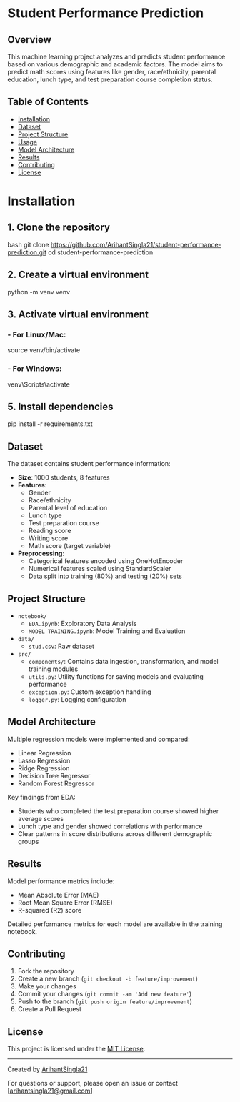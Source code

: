 # Student Performance Prediction

## Overview
This machine learning project analyzes and predicts student performance based on various demographic and academic factors. The model aims to predict math scores using features like gender, race/ethnicity, parental education, lunch type, and test preparation course completion status.

## Table of Contents
- [Installation](#installation)
- [Dataset](#dataset)
- [Project Structure](#project-structure)
- [Usage](#usage)
- [Model Architecture](#model-architecture)
- [Results](#results)
- [Contributing](#contributing)
- [License](#license)

# Installation
## 1. Clone the repository
bash
git clone https://github.com/ArihantSingla21/student-performance-prediction.git
cd student-performance-prediction
## 2. Create a virtual environment
python -m venv venv
## 3. Activate virtual environment
###     - For Linux/Mac:
source venv/bin/activate
### - For Windows:
venv\Scripts\activate
## 5. Install dependencies
pip install -r requirements.txt

## Dataset
The dataset contains student performance information:
- **Size**: 1000 students, 8 features
- **Features**:
  - Gender
  - Race/ethnicity
  - Parental level of education
  - Lunch type
  - Test preparation course
  - Reading score
  - Writing score
  - Math score (target variable)
- **Preprocessing**:
  - Categorical features encoded using OneHotEncoder
  - Numerical features scaled using StandardScaler
  - Data split into training (80%) and testing (20%) sets

## Project Structure
- `notebook/`
  - `EDA.ipynb`: Exploratory Data Analysis
  - `MODEL TRAINING.ipynb`: Model Training and Evaluation
- `data/`
  - `stud.csv`: Raw dataset
- `src/`
  - `components/`: Contains data ingestion, transformation, and model training modules
  - `utils.py`: Utility functions for saving models and evaluating performance
  - `exception.py`: Custom exception handling
  - `logger.py`: Logging configuration

## Model Architecture
Multiple regression models were implemented and compared:
- Linear Regression
- Lasso Regression
- Ridge Regression
- Decision Tree Regressor
- Random Forest Regressor

Key findings from EDA:
- Students who completed the test preparation course showed higher average scores
- Lunch type and gender showed correlations with performance
- Clear patterns in score distributions across different demographic groups

## Results
Model performance metrics include:
- Mean Absolute Error (MAE)
- Root Mean Square Error (RMSE)
- R-squared (R2) score

Detailed performance metrics for each model are available in the training notebook.

## Contributing
1. Fork the repository
2. Create a new branch (`git checkout -b feature/improvement`)
3. Make your changes
4. Commit your changes (`git commit -am 'Add new feature'`)
5. Push to the branch (`git push origin feature/improvement`)
6. Create a Pull Request

## License
This project is licensed under the [MIT License](LICENSE).

---
Created by [ArihantSingla21](https://github.com/ArihantSingla21)

For questions or support, please open an issue or contact [arihantsingla21@gmail.com]
